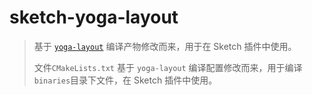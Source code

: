 # sketch-yoga-layout
> 基于 [`yoga-layout`](https://www.yogalayout.dev/) 编译产物修改而来，用于在 Sketch 插件中使用。
> 
> 文件`CMakeLists.txt` 基于 `yoga-layout` 编译配置修改而来，用于编译`binaries`目录下文件，在 Sketch 插件中使用。
